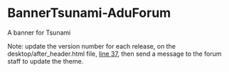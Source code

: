 # BannerTsunami-AduForum
A banner for Tsunami

Note: update the version number for each release, on the desktop/after_header.html file, <a href="https://github.com/AdunanzA/BannerTsunami-AduForum/blob/1b81fa59a7638f4feff8475c99d9e20d72ba3c82/desktop/after_header.html#L37">line 37</a>, then send a message to the forum staff to update the theme.
